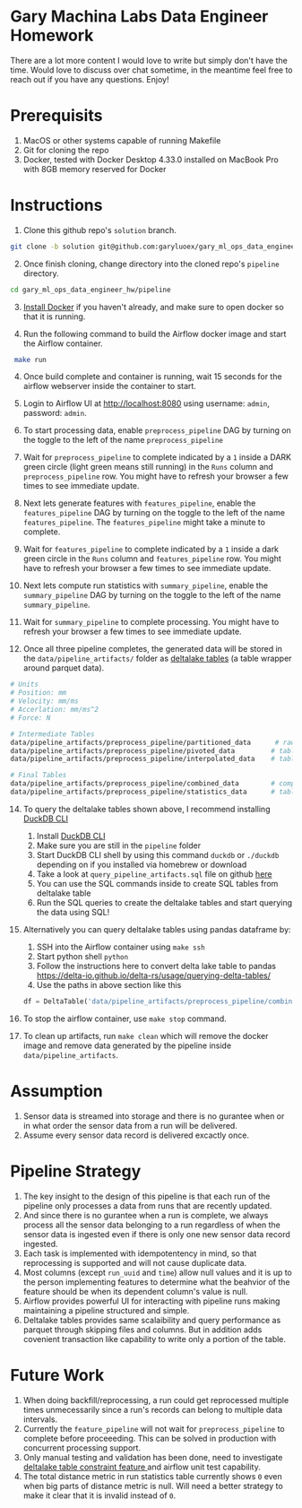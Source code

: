 # Gary Machina Labs Data Engineer Homework

There are a lot more content I would love to write but simply don't have the time. Would love to discuss over chat sometime, in the meantime feel free to reach out if you have any questions. Enjoy!

# Prerequisits
1. MacOS or other systems capable of running Makefile
2. Git for cloning the repo
3. Docker, tested with Docker Desktop 4.33.0 installed on MacBook Pro with 8GB memory reserved for Docker

# Instructions
1. Clone this github repo's `solution` branch.

 ```bash
 git clone -b solution git@github.com:garyluoex/gary_ml_ops_data_engineer_hw.git
 ```

2. Once finish cloning, change directory into the cloned repo's `pipeline` directory.

```bash
cd gary_ml_ops_data_engineer_hw/pipeline
```

3. [Install Docker](https://docs.docker.com/engine/install/) if you haven't already, and make sure to open docker so that it is running. 

4. Run the following command to build the Airflow docker image and start the Airflow container.
```bash
 make run
```

4. Once build complete and container is running, wait 15 seconds for the airflow webserver inside the container to start.

5. Login to Airflow UI at [http://localhost:8080](http://localhost:8080) using username: `admin`, password: `admin`.

7. To start processing data, enable `preprocess_pipeline` DAG by turning on the toggle to the left of the name `preprocess_pipeline`

8. Wait for `preprocess_pipeline` to complete indicated by a `1` inside a DARK green circle (light green means still running) in the `Runs` column and `preprocess_pipeline` row. You might have to refresh your browser a few times to see immediate update.

9. Next lets generate features with `features_pipeline`, enable the `features_pipeline` DAG by turning on the toggle to the left of the name `features_pipeline`. The `features_pipeline` might take a minute to complete.

8. Wait for `features_pipeline` to complete indicated by a `1` inside a dark green circle in the `Runs` column and `features_pipeline` row. You might have to refresh your browser a few times to see immediate update.

9. Next lets compute run statistics with `summary_pipeline`, enable the `summary_pipeline` DAG by turning on the toggle to the left of the name `summary_pipeline`.

12. Wait for `summary_pipeline` to complete processing. You might have to refresh your browser a few times to see immediate update.

13. Once all three pipeline completes, the generated data will be stored in the `data/pipeline_artifacts/` folder as [deltalake tables](https://delta-io.github.io/delta-rs/usage/installation/) (a table wrapper around parquet data).

```bash
# Units
# Position: mm
# Velocity: mm/ms
# Accerlation: mm/ms^2
# Force: N

# Intermediate Tables
data/pipeline_artifacts/preprocess_pipeline/partitioned_data      # raw data paritioned for efficiency
data/pipeline_artifacts/preprocess_pipeline/pivoted_data         # table pivoted into wide format
data/pipeline_artifacts/preprocess_pipeline/interpolated_data    # table with sensor misalign gaps filled using interpolation

# Final Tables
data/pipeline_artifacts/preprocess_pipeline/combined_data        # complete data with all features
data/pipeline_artifacts/preprocess_pipeline/statistics_data      # table with statistics on each run
```

14. To query the deltalake tables shown above, I recommend installing [DuckDB CLI](https://duckdb.org/docs/installation)
    1. Install [DuckDB CLI](https://duckdb.org/docs/installation)
    2. Make sure you are still in the `pipeline` folder
    3. Start DuckDB CLI shell by using this command `duckdb` or `./duckdb`  depending on if you installed via homebrew or download
    4. Take a look at `query_pipeline_artifacts.sql` file on github [here](https://github.com/garyluoex/gary_ml_ops_data_engineer_hw/blob/solution/pipeline/query_pipeline_artifacts.sql)
    5. You can use the SQL commands inside to create SQL tables from deltalake table
    6. Run the SQL queries to create the deltalake tables and start querying the data using SQL!

15. Alternatively you can query deltalake tables using pandas dataframe by:
    1. SSH into the Airflow container using `make ssh`
    2. Start python shell `python`
    3. Follow the instructions here to convert delta lake table to pandas https://delta-io.github.io/delta-rs/usage/querying-delta-tables/
    4. Use the paths in above section like this 
    ```python
    df = DeltaTable('data/pipeline_artifacts/preprocess_pipeline/combined_data').to_pandas()
    ```

18. To stop the airflow container, use `make stop` command.

17. To clean up artifacts, run `make clean` which will remove the docker image and remove data generated by the pipeline inside `data/pipeline_artifacts`.

# Assumption
1. Sensor data is streamed into storage and there is no gurantee when or in what order the sensor data from a run will be delivered.
2. Assume every sensor data record is delivered excactly once.

# Pipeline Strategy
1. The key insight to the design of this pipeline is that each run of the pipeline only processes a data from runs that are recently updated.
2. And since there is no gurantee when a run is complete, we always process all the sensor data belonging to a run regardless of when the sensor data is ingested even if there is only one new sensor data record ingested.
3. Each task is implemented with idempotentency in mind, so that reprocessing is supported and will not cause duplicate data.
4. Most columns (except `run_uuid` and `time`) allow null values and it is up to the person implementing features to determine what the beahvior of the feature should be when its dependent column's value is null.
5. Airflow provides powerful UI for interacting with pipeline runs making maintaining a pipeline structured and simple.
6. Deltalake tables provides same scalaibility and query performance as parquet through skipping files and columns. But in addition adds covenient transaction like capability to write only a portion of the table.

# Future Work
1. When doing backfill/reprocessing, a run could get reprocessed multiple times unmecessarily since a run's records can belong to multiple data intervals.
2. Currently the `feature_pipeline` will not wait for `preprocess_pipeline` to complete before proceeeding. This can be solved in production with concurrent processing support.
3. Only manual testing and validation has been done, need to investigate [deltalake table constraint feature ](https://delta-io.github.io/delta-rs/usage/constraints/) and airflow unit test capability.
4. The total distance metric in run statistics table currently shows `0` even when big parts of distance metric is null. Will need a better strategy to make it clear that it is invalid instead of `0`.
